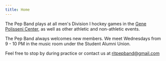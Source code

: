 ```yaml
---
title: Home
---
```


The Pep Band plays at all men's Division I hockey games in the [Gene Polisseni
Center][gpc], as well as other athletic and non-athletic events.

The Pep Band always welcomes new members.  We meet Wednesdays from 9 - 10 PM in
the music room under the Student Alumni Union.

Feel free to stop by during practice or contact us at [ritpepband@gmail.com](mailto:ritpepband@gmail.com)

[gpc]: https://www.rit.edu/fa/arenas/gene-polisseni-center/about-facility
